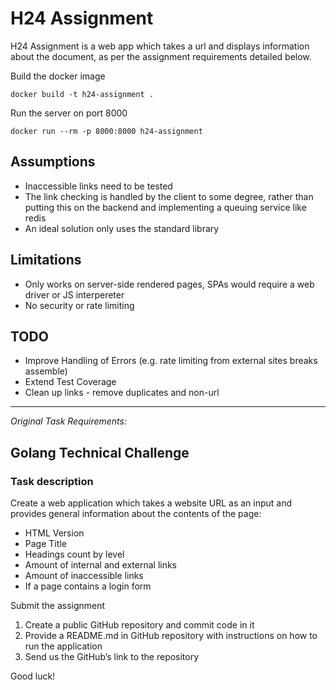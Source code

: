 # H24 Assignment

H24 Assignment is a web app which takes a url and displays information about the document, as per the assignment requirements detailed below.

Build the docker image

    docker build -t h24-assignment .

Run the server on port 8000

    docker run --rm -p 8000:8000 h24-assignment

## Assumptions

- Inaccessible links need to be tested
- The link checking is handled by the client to some degree, rather than putting this on the backend and implementing a queuing service like redis
- An ideal solution only uses the standard library

## Limitations

- Only works on server-side rendered pages, SPAs would require a web driver or JS interpereter
- No security or rate limiting

## TODO

- Improve Handling of Errors (e.g. rate limiting from external sites breaks assemble)
- Extend Test Coverage
- Clean up links - remove duplicates and non-url

---

_Original Task Requirements:_

## Golang Technical Challenge

### Task description

Create a web application which takes a website URL as an input and provides general information
about the contents of the page:

- HTML Version
- Page Title
- Headings count by level
- Amount of internal and external links
- Amount of inaccessible links
- If a page contains a login form

Submit the assignment

1. Create a public GitHub repository and commit code in it
2. Provide a README.md in GitHub repository with instructions on how to run the application
3. Send us the GitHub’s link to the repository

Good luck!
